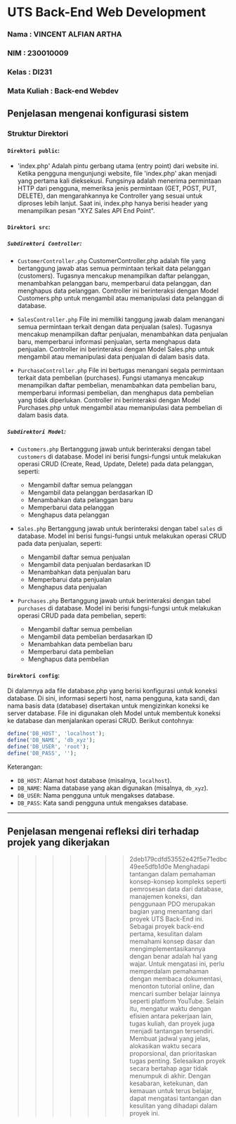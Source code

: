 # UTS Back-End Web Development

### Nama  : VINCENT ALFIAN ARTHA
### NIM   : 230010009
### Kelas : DI231
### Mata Kuliah : Back-end Webdev

## Penjelasan mengenai konfigurasi sistem ##

### Struktur Direktori ###

#### **`Direktori public`**:
 - 'index.php'
Adalah pintu gerbang utama (entry point) dari website ini. Ketika pengguna mengunjungi website, file 'index.php' akan menjadi yang pertama kali dieksekusi. Fungsinya adalah menerima permintaan HTTP dari pengguna, memeriksa jenis permintaan (GET, POST, PUT, DELETE), dan mengarahkannya ke Controller yang sesuai untuk diproses lebih lanjut. Saat ini, index.php hanya berisi header yang menampilkan pesan "XYZ Sales API End Point".

#### **`Direktori src`**: ###

##### **`Subdirektori Controller`**:
   - `CustomerController.php`
     CustomerController.php adalah file yang bertanggung jawab atas semua permintaan terkait data pelanggan (customers). Tugasnya mencakup menampilkan daftar pelanggan, menambahkan pelanggan baru, memperbarui data pelanggan, dan menghapus data pelanggan. Controller ini berinteraksi dengan Model Customers.php untuk mengambil atau memanipulasi data pelanggan di database.

   - `SalesController.php`
     File ini memiliki tanggung jawab dalam menangani semua permintaan terkait dengan data penjualan (sales). Tugasnya mencakup menampilkan daftar penjualan, menambahkan data penjualan baru, memperbarui informasi penjualan, serta menghapus data penjualan. Controller ini berinteraksi dengan Model Sales.php untuk mengambil atau memanipulasi data penjualan di dalam basis data.

   - `PurchaseController.php`
     File ini bertugas menangani segala permintaan terkait data pembelian (purchases). Fungsi utamanya mencakup menampilkan daftar pembelian, menambahkan data pembelian baru, memperbarui informasi pembelian, dan menghapus data pembelian yang tidak diperlukan. Controller ini berinteraksi dengan Model Purchases.php untuk mengambil atau memanipulasi data pembelian di dalam basis data.

##### **`Subdirektori Model`**:
   - `Customers.php`
     Bertanggung jawab untuk berinteraksi dengan tabel `customers` di database. Model ini berisi fungsi-fungsi untuk melakukan operasi CRUD (Create, Read, Update, Delete) pada data pelanggan, seperti:
     - Mengambil daftar semua pelanggan
     - Mengambil data pelanggan berdasarkan ID
     - Menambahkan data pelanggan baru
     - Memperbarui data pelanggan
     - Menghapus data pelanggan

   - `Sales.php`
     Bertanggung jawab untuk berinteraksi dengan tabel `sales` di database. Model ini berisi fungsi-fungsi untuk melakukan operasi CRUD pada data penjualan, seperti:
     - Mengambil daftar semua penjualan
     - Mengambil data penjualan berdasarkan ID
     - Menambahkan data penjualan baru
     - Memperbarui data penjualan
     - Menghapus data penjualan

   - `Purchases.php`
     Bertanggung jawab untuk berinteraksi dengan tabel `purchases` di database. Model ini berisi fungsi-fungsi untuk melakukan operasi CRUD pada data pembelian, seperti:
     - Mengambil daftar semua pembelian
     - Mengambil data pembelian berdasarkan ID
     - Menambahkan data pembelian baru
     - Memperbarui data pembelian
     - Menghapus data pembelian

#### **`Direktori config`**:
   Di dalamnya ada file database.php yang berisi konfigurasi untuk koneksi database. Di sini, informasi seperti host, nama pengguna, kata sandi, dan nama basis data (database) disertakan untuk mengizinkan koneksi ke server database. File ini digunakan oleh Model untuk membentuk koneksi ke database dan menjalankan operasi CRUD. Berikut contohnya:
   ```php
   define('DB_HOST', 'localhost');
   define('DB_NAME', 'db_xyz');
   define('DB_USER', 'root');
   define('DB_PASS', '');
   ```

   Keterangan:
   - `DB_HOST`: Alamat host database (misalnya, `localhost`).
   - `DB_NAME`: Nama database yang akan digunakan (misalnya, `db_xyz`).
   - `DB_USER`: Nama pengguna untuk mengakses database.
   - `DB_PASS`: Kata sandi pengguna untuk mengakses database.
----------------------------------------------------------------------------------------------------------------------------------------

## Penjelasan mengenai refleksi diri terhadap projek yang dikerjakan ##
>>>>>>> 2deb179cdfd53552e42f5e71edbc49ee5dfb1d0e
   Menghadapi tantangan dalam pemahaman konsep-konsep kompleks seperti pemrosesan data dari database, manajemen koneksi, dan penggunaan PDO merupakan bagian yang menantang dari proyek UTS Back-End ini. Sebagai proyek back-end pertama, kesulitan dalam memahami konsep dasar dan mengimplementasikannya dengan benar adalah hal yang wajar. Untuk mengatasi ini, perlu memperdalam pemahaman dengan membaca dokumentasi, menonton tutorial online, dan mencari sumber belajar lainnya seperti platform YouTube. Selain itu, mengatur waktu dengan efisien antara pekerjaan lain, tugas kuliah, dan proyek juga menjadi tantangan tersendiri. Membuat jadwal yang jelas, alokasikan waktu secara proporsional, dan prioritaskan tugas penting. Selesaikan proyek secara bertahap agar tidak menumpuk di akhir. Dengan kesabaran, ketekunan, dan kemauan untuk terus belajar, dapat mengatasi tantangan dan kesulitan yang dihadapi dalam proyek ini.